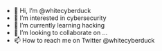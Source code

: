 - 👋 Hi, I’m @whitecyberduck
- 👀 I’m interested in cybersecurity
- 🌱 I’m currently learning hacking
- 💞️ I’m looking to collaborate on ...
- 📫 How to reach me on Twitter @whitecyberduck

<!---
whitecyberduck/whitecyberduck is a ✨ special ✨ repository because its `README.md` (this file) appears on your GitHub profile.
You can click the Preview link to take a look at your changes.
--->
